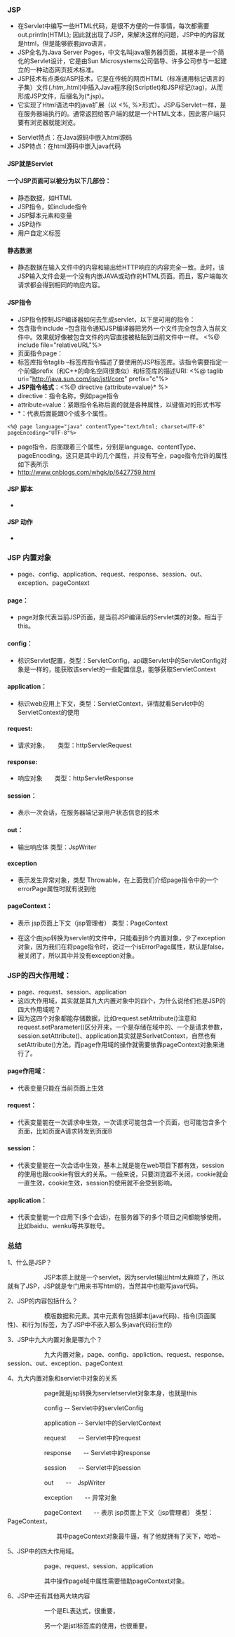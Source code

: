 ### JSP
- 在Servlet中编写一些HTML代码，是很不方便的一件事情，每次都需要out.println(HTML); 因此就出现了JSP，来解决这样的问题，JSP中的内容就是html，但是能够嵌套java语言，
- JSP全名为Java Server Pages，中文名叫java服务器页面，其根本是一个简化的Servlet设计，它是由Sun Microsystems公司倡导、许多公司参与一起建立的一种动态网页技术标准。
- JSP技术有点类似ASP技术，它是在传统的网页HTML（标准通用标记语言的子集）文件(*.htm,*.html)中插入Java程序段(Scriptlet)和JSP标记(tag)，从而形成JSP文件，后缀名为(*.jsp)。
- 它实现了Html语法中的java扩展（以 <%, %>形式）。JSP与Servlet一样，是在服务器端执行的。通常返回给客户端的就是一个HTML文本，因此客户端只要有浏览器就能浏览。
>
- Servlet特点：在Java源码中嵌入html源码
- JSP特点：在html源码中嵌入java代码
#### JSP就是Servlet
>
#### 一个JSP页面可以被分为以下几部份：
- 静态数据，如HTML
- JSP指令，如include指令
- JSP脚本元素和变量
- JSP动作
- 用户自定义标签
>
#### 静态数据
- 静态数据在输入文件中的内容和输出给HTTP响应的内容完全一致。此时，该JSP输入文件会是一个没有内嵌JAVA或动作的HTML页面。而且，客户端每次请求都会得到相同的响应内容。
>
#### JSP指令
- JSP指令控制JSP编译器如何去生成servlet，以下是可用的指令：
- 包含指令include –包含指令通知JSP编译器把另外一个文件完全包含入当前文件中。效果就好像被包含文件的内容直接被粘贴到当前文件中一样。 <%@ include file="relativeURL"%> 
- 页面指令page：
- 标签库指令taglib –标签库指令描述了要使用的JSP标签库。该指令需要指定一个前缀prefix（和C++的命名空间很类似）和标签库的描述URI: <%@ taglib uri="http://java.sun.com/jsp/jstl/core" prefix="c"%>
- **JSP指令格式**：<%@ directive {attribute=value}* %>
- directive：指令名称，例如page指令
- attribute=value：紧跟指令名称后面的就是各种属性，以键值对的形式书写
- *：代表后面能跟0个或多个属性。
```
<%@ page language="java" contentType="text/html; charset=UTF-8" pageEncoding="UTF-8"%>
```
- page指令，后面跟着三个属性，分别是language、contentType、pageEncoding。这只是其中的几个属性，并没有写全，page指令允许的属性如下表所示
- http://www.cnblogs.com/whgk/p/6427759.html
>
#### JSP 脚本
- 
#### JSP 动作
- 
### JSP 内置对象
- page、config、application、request、response、session、out、exception、pageContext
#### page：
- page对象代表当前JSP页面，是当前JSP编译后的Servlet类的对象。相当于this。
#### config：
- 标识Servlet配置，类型：ServletConfig，api跟Servlet中的ServletConfig对象是一样的，能获取该servlet的一些配置信息，能够获取ServletContext
#### application：
- 标识web应用上下文，类型：ServletContext，详情就看Servlet中的ServletContext的使用
#### request:
- 请求对象，　　类型：httpServletRequest
#### response:
- 响应对象　　类型：httpServletResponse
#### session：
- 表示一次会话，在服务器端记录用户状态信息的技术
#### out：
- 输出响应体 类型：JspWriter
#### exception 
- 表示发生异常对象，类型 Throwable，在上面我们介绍page指令中的一个errorPage属性时就有说到他
#### pageContext：
- 表示 jsp页面上下文（jsp管理者） 类型：PageContext
>
- 在这个由jsp转换为servlet的文件中，只能看到8个内置对象，少了exception对象，因为我们在将page指令时，说过一个isErrorPage属性，默认是false，被关闭了，所以其中并没有exception对象。
>
### JSP的四大作用域：
- page、request、session、application
- 这四大作用域，其实就是其九大内置对象中的四个，为什么说他们也是JSP的四大作用域呢？
- 因为这四个对象都能存储数据，比如request.setAttribute()注意和request.setParameter()区分开来，一个是存储在域中的、一个是请求参数，session.setAttribute()、application其实就是SerlvetContext，自然也有setAttribute()方法。而page作用域的操作就需要依靠pageContext对象来进行了。
>
#### page作用域：
- 代表变量只能在当前页面上生效
#### request：
- 代表变量能在一次请求中生效，一次请求可能包含一个页面，也可能包含多个页面，比如页面A请求转发到页面B
#### session：
- 代表变量能在一次会话中生效，基本上就是能在web项目下都有效，session的使用也跟cookie有很大的关系。一般来说，只要浏览器不关闭，cookie就会一直生效，cookie生效，session的使用就不会受到影响。
#### application：
- 代表变量能一个应用下(多个会话)，在服务器下的多个项目之间都能够使用。比如baidu、wenku等共享帐号。
>
### 总结
1、什么是JSP？

　　　　　　JSP本质上就是一个servlet，因为servlet输出html太麻烦了，所以就有了JSP，JSP就是专门用来书写html的，当然其中也能写java代码。

2、JSP的内容包括什么？

　　　　　　模版数据和元素。其中元素有包括脚本(java代码)、指令(页面属性)、和行为(标签，为了JSP中不嵌入那么多java代码衍生的)

3、JSP中九大内置对象是哪九个？

　　　　　　九大内置对象，page、config、appliction、request、response、session、out、exception、pageContext

4、九大内置对象和servlet中对象的关系

　　　　　　page就是jsp转换为servletservlet对象本身，也就是this

　　　　　　config -- Servlet中的servletConfig

　　　　　　application -- Servlet中的ServletContext

　　　　　　request　　-- Servlet中的request

　　　　　　response　　-- Servlet中的response

　　　　　　session　　-- Servlet中的session　　　　

　　　　　　out　　--　JspWriter

　　　　　　exception　　-- 异常对象

　　　　　　pageContext　　-- 表示 jsp页面上下文（jsp管理者） 类型：PageContext，

　　　　　　　　其中pageContext对象最牛逼，有了他就拥有了天下，哈哈~

5、JSP中的四大作用域。

　　　　　　page、request、session、application

　　　　　　其中操作page域中属性需要借助pageContext对象。

6、JSP中还有其他两大块内容

　　　　　　一个是EL表达式，很重要，

　　　　　　另一个是jstl标签库的使用，也很重要，


